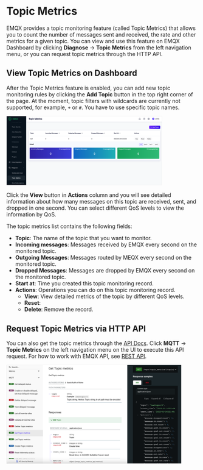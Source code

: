 # Topic Metrics

EMQX provides a topic monitoring feature (called Topic Metrics) that allows you to count the number of messages sent and received, the rate and other metrics for a given topic. You can view and use this feature on EMQX Dashboard by clicking **Diagnose** -> **Topic Metrics** from the left navigation menu, or you can request topic metrics through the HTTP API.

## View Topic Metrics on Dashboard

After the Topic Metrics feature is enabled, you can add new topic monitoring rules by clicking the **Add Topic** button in the top right corner of the page. At the moment, topic filters with wildcards are currently not supported, for example, `+` or `#`. You have to use specific topic names.

<img src="./assets/topic-metrics-ee.png" alt="topic-metrics-ee" style="zoom: 40%;" />

Click the **View** button in **Actions** column and you will see detailed information about how many messages on this topic are received, sent, and dropped in one second. You can select different QoS levels to view the information by QoS. 

The topic metrics list contains the following fields:

- **Topic**: The name of the topic that you want to monitor.
- **Incoming messages**: Messages received by EMQX every second on the monitored topic.
- **Outgoing Messages**: Messages routed by MEQX every second on the monitored topic.
- **Dropped Messages**: Messages are dropped by EMQX every second on the monitored topic.
- **Start at**: Time you created this topic monitoring record.
- **Actions**: Operations you can do on this topic monitoring record.
  - **View**: View detailed metrics of the topic by different QoS levels.
  - **Reset**: <!--what will happen after reset?-->
  - **Delete**: Remove the record.

## Request Topic Metrics via HTTP API

You can also get the topic metrics through the [API Docs](https://docs.emqx.com/en/enterprise/v5.0/admin/api-docs.html). Click **MQTT** -> **Topic Metrics** on the left navigation menu on the UI to execute this API request. For how to work with EMQX API, see [REST API](../admin/api.md).

<img src="./assets/topic-metrics-api-ee.png" alt="topic-metrics-api-ee" style="zoom:45%;" />
